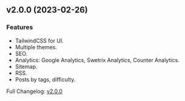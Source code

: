 ## v2.0.0 (2023-02-26)

### Features

- TailwindCSS for UI.
- Multiple themes.
- SEO.
- Analytics: Google Analytics, Swetrix Analytics, Counter Analytics.
- Sitemap.
- RSS.
- Posts by tags, difficulty.

Full Changelog: [v2.0.0](https://github.com/ansidev/astro-basic-template/commits/v2.0.0)
